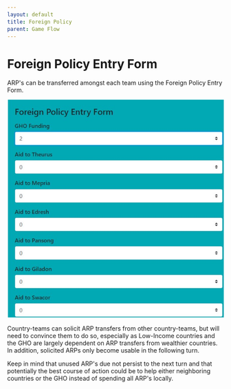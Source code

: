 ```yaml
---
layout: default
title: Foreign Policy
parent: Game Flow
---
```


# Foreign Policy Entry Form

ARP's can be transferred amongst each team using the Foreign Policy Entry Form.

![Foreign Form](https://github.com/CodyCodingCode/Covid-35/blob/gh-pages/assets/images/Foreign_Form.jpg?raw=true)

Country-teams can solicit ARP transfers from other country-teams, but will need to convince them to do so, especially as Low-Income countries and the GHO are 
largely dependent on ARP transfers from wealthier countries. In addition, solicited ARPs only become usable in the following turn.

Keep in mind that unused ARP's due not persist to the next turn and that potentially the best course of action could be to help either neighboring countries or the
GHO instead of spending all ARP's locally.
